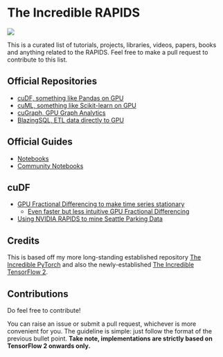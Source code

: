 # The Incredible RAPIDS

<img src="https://img.shields.io/badge/license-MIT-blue.svg"/>

This is a curated list of tutorials, projects, libraries, videos, papers, books and anything related to the RAPIDS. Feel free to make a pull request to contribute to this list.

## Official Repositories
- [cuDF, something like Pandas on GPU](https://github.com/rapidsai/cudf)
- [cuML, something like Scikit-learn on GPU](https://github.com/rapidsai/cuml)
- [cuGraph, GPU Graph Analytics](https://github.com/rapidsai/cugraph)
- [BlazingSQL, ETL data directly to GPU](https://github.com/BlazingDB/pyBlazing)

## Official Guides
- [Notebooks](https://github.com/rapidsai/notebooks)
- [Community Notebooks](https://github.com/rapidsai/notebooks-contrib)

## cuDF
- [GPU Fractional Differencing to make time series stationary](https://github.com/ritchieng/fractional_differencing_gpu)
	- [Even faster but less intuitive GPU Fractional Differencing](https://github.com/rapidsai/gQuant/blob/develop/notebooks/07_fractional_differencing.ipynb)
- [Using NVIDIA RAPIDS to mine Seattle Parking Data](https://github.com/drabastomek/rapids-notebooks)

## Credits
This is based off my more long-standing established repository [The Incredible PyTorch](https://github.com/ritchieng/the-incredible-pytorch) and also the newly-established [The Incredible TensorFlow 2](https://github.com/ritchieng/the-incredible-tensorflow).


## Contributions
Do feel free to contribute!

You can raise an issue or submit a pull request, whichever is more convenient for you. The guideline is simple: just follow the format of the previous bullet point. **Take note, implementations are strictly based on TensorFlow 2 onwards only.**
